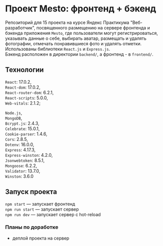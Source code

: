 # Проект Mesto: фронтенд + бэкенд

Репозиторий для 15 проекта на курсе Яндекс Практикума "Веб-разработчик", посвященного размещению на сервере фронтенда и бэкенда приложения `Mesto`,
где пользователи могут регистрироваться, указывать данные о себе, выбирать аватар, 
размещать и удалять фотографии, отмечать понравившиеся фото и удалять отметки.   
Использованы библиотеки `React.js` и `Express.js`.   
Бэкенд расположен в директории `backend/`, а фронтенд - в `frontend/`.

## Технологии

`React`: 17.0.2,   
`React-dom`: 17.0.2,   
`React-router-dom`: 6.2.1,   
`React-scripts`: 5.0.0,   
`Web-vitals`: 2.1.2;   

`Node.js`,   
`MongoDB`,   
`Bcrypt.js`: 2.4.3,   
`Celebrate`: 15.0.1,   
`Cookie-parser`: 1.4.6,   
`Cors`: 2.8.5,   
`Dotenv`: 16.0.0,   
`Express`: 4.17.3,   
`Express-winston`: 4.2.0,   
`Jsonwebtoken`: 8.5.1,   
`Mongoose`: 6.2.2,   
`Validator`: 13.7.0,   
`Winston`: 3.6.0   
  
## Запуск проекта

`npm start` — запускает фронтенд   
`npm run start` — запускает сервер   
`npm run dev` — запускает сервер с hot-reload

### Планы по доработке   

- деплой проекта на сервер